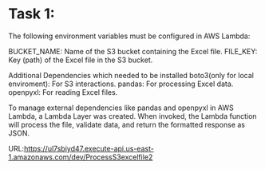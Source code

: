 # Task 1:

The following environment variables must be configured in AWS Lambda:

BUCKET_NAME: Name of the S3 bucket containing the Excel file.
FILE_KEY: Key (path) of the Excel file in the S3 bucket.

Additional Dependencies which needed to be installed
boto3(only for local enviroment): For S3 interactions.
pandas: For processing Excel data.
openpyxl: For reading Excel files.

To manage external dependencies like pandas and openpyxl in AWS Lambda, a Lambda Layer was created.
When invoked, the Lambda function will process the file, validate data, and return the formatted response as JSON. 

URL:https://ul7sbiyd47.execute-api.us-east-1.amazonaws.com/dev/ProcessS3excelfile2
